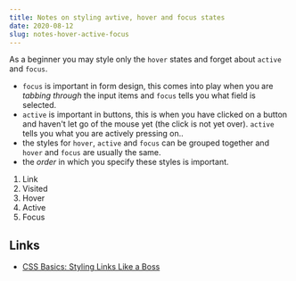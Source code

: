 ```yaml
---
title: Notes on styling avtive, hover and focus states
date: 2020-08-12
slug: notes-hover-active-focus
---
```


As a beginner you may style only the `hover` states and forget about `active` and `focus`.

- `focus` is important in form design, this comes into play when you are _tabbing through_ the input items and `focus` tells you what field is selected.
- `active` is important in buttons, this is when you have clicked on a button and haven't let go of the mouse yet (the click is not yet over). `active` tells you what you are actively pressing on..
- the styles for `hover`, `active` and `focus` can be grouped together and `hover` and `focus` are usually the same.
- the _order_ in which you specify these styles is important.

1. Link
2. Visited
3. Hover
4. Active
5. Focus

## Links

- [CSS Basics: Styling Links Like a Boss](https://css-tricks.com/css-basics-styling-links-like-boss/)
